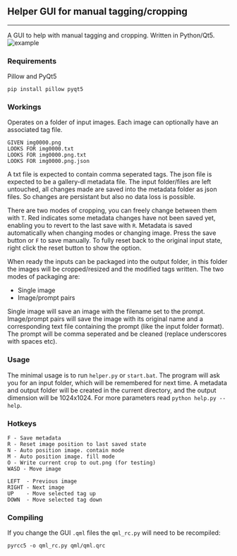 ## Helper GUI for manual tagging/cropping
--------
A GUI to help with manual tagging and cropping. Written in Python/Qt5.
![example](https://github.com/arenatemp/sd-tagging-helper/raw/master/screenshot.png)

### Requirements
Pillow and PyQt5
```
pip install pillow pyqt5
```

### Workings
Operates on a folder of input images. Each image can optionally have an associated tag file.
```
GIVEN img0000.png
LOOKS FOR img0000.txt
LOOKS FOR img0000.png.txt
LOOKS FOR img0000.png.json
```
A txt file is expected to contain comma seperated tags. The json file is expected to be a gallery-dl metadata file.
The input folder/files are left untouched, all changes made are saved into the metadata folder as json files. So changes are persistant but also no data loss is possible.

There are two modes of cropping, you can freely change between them with `T`. Red indicates some metadata changes have not been saved yet, enabling you to revert to the last save with `R`. Metadata is saved automatically when changing modes or changing image. Press the save button or `F` to save manually. To fully reset back to the original input state, right click the reset button to show the option.

When ready the inputs can be packaged into the output folder, in this folder the images will be cropped/resized and the modified tags written.
The two modes of packaging are:
- Single image
- Image/prompt pairs

Single image will save an image with the filename set to the prompt.
Image/prompt pairs will save the image with its original name and a corresponding text file containing the prompt (like the input folder format).
The prompt will be comma seperated and be cleaned (replace underscores with spaces etc).


### Usage
The minimal usage is to run `helper.py` or `start.bat`. The program will ask you for an input folder, which will be remembered for next time. A metadata and output folder will be created in the current directory, and the output dimension will be 1024x1024. For more parameters read `python help.py --help`.

### Hotkeys
```
F - Save metadata
R - Reset image position to last saved state
N - Auto position image. contain mode
M - Auto position image. fill mode
O - Write current crop to out.png (for testing)
WASD - Move image

LEFT  - Previous image
RIGHT - Next image
UP    - Move selected tag up
DOWN  - Move selected tag down
```

### Compiling
If you change the GUI `.qml` files the `qml_rc.py` will need to be recompiled:
```
pyrcc5 -o qml_rc.py qml/qml.qrc
```